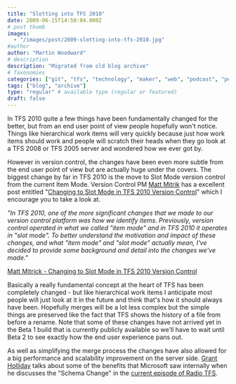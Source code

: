 ```yaml
---
title: "Slotting into TFS 2010"
date: 2009-06-15T14:50:04.000Z
# post thumb
images:
  - "/images/post/2009-slotting-into-tfs-2010.jpg"
#author
author: "Martin Woodward"
# description
description: "Migrated from old blog archive"
# Taxonomies
categories: ["git", "tfs", "technology", "maker", "web", "podcast", "personal"]
tags: ["blog", "archive"]
type: "regular" # available type (regular or featured)
draft: false
---
```


In TFS 2010 quite a few things have been fundamentally changed for the better, but from an end user point of view people hopefully won't notice. Things like hierarchical work items will very quickly because just how work items should work and people will scratch their heads when they go look at a TFS 2008 or TFS 2005 server and wondered how we ever got by.

However in version control, the changes have been even more subtle from the end user point of view but are actually huge under the covers. The biggest change by far in TFS 2010 is the move to Slot Mode version control from the current Item Mode. Version Control PM [Matt Mitrik](http://blogs.msdn.com/mitrik/) has a excellent post entitled "[Changing to Slot Mode in TFS 2010 Version Control](http://blogs.msdn.com/mitrik/archive/2009/05/28/changing-to-slot-mode-in-tfs-2010-version-control.aspx)" which I encourage you to take a look at.

_"In TFS 2010, one of the more significant changes that we made to our version control platform was how we identify items. Previously, version control operated in what we called "item mode" and in TFS 2010 it operates in "slot mode". To better understand the motivation and impact of these changes, and what "item mode" and "slot mode" actually mean, I've decided to provide some background and detail into the changes we've made."_

[Matt Mitrick - Changing to Slot Mode in TFS 2010 Version Control](http://blogs.msdn.com/mitrik/archive/2009/05/28/changing-to-slot-mode-in-tfs-2010-version-control.aspx)

Basically a really fundamental concept at the heart of TFS has been completely changed - but like hierarchical work items I anticipate most people will just look at it in the future and think that's how it should always have been. Hopefully merges will be a lot less complex but the simple things are preserved like the fact that TFS shows the history of a file from before a rename. Note that some of these changes have not arrived yet in the Beta 1 build that is currently publicly available so we'll have to wait until Beta 2 to see exactly how the end user experience pans out.

As well as simplifying the merge process the changes have also allowed for a big performance and scalability improvement on the server side. [Grant Holliday](http://blogs.msdn.com/granth/) talks about some of the benefits that Microsoft saw internally when he discusses the "Schema Change" in the [current episode of Radio TFS](http://www.radiotfs.com/2009/06/15/DogfoodingTFSWithGrantHolliday.aspx).
